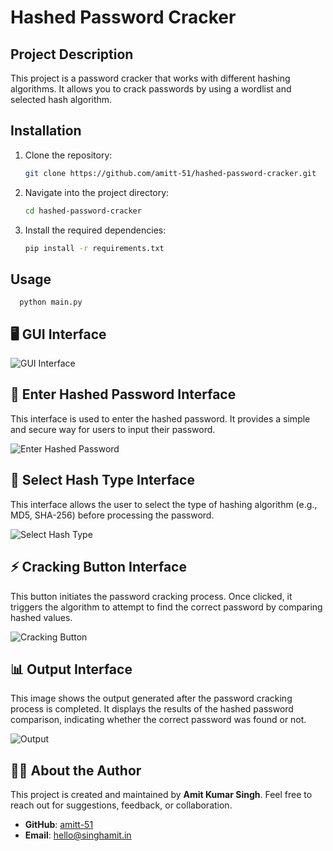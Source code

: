 # Hashed Password Cracker

## Project Description
This project is a password cracker that works with different hashing algorithms. It allows you to crack passwords by using a wordlist and selected hash algorithm.

## Installation

1. Clone the repository:
   ```bash
   git clone https://github.com/amitt-51/hashed-password-cracker.git
2. Navigate into the project directory:
   ```bash
   cd hashed-password-cracker
3. Install the required dependencies:
   ```bash
   pip install -r requirements.txt
   
## Usage 
      python main.py

## 🖥️ GUI Interface
![GUI Interface](GUI_Page.png)

## 🔐 Enter Hashed Password Interface

This interface is used to enter the hashed password. It provides a simple and secure way for users to input their password.

![Enter Hashed Password](Enter_Hashed_Password.png)

## 🧮 Select Hash Type Interface

This interface allows the user to select the type of hashing algorithm (e.g., MD5, SHA-256) before processing the password.

![Select Hash Type](select_hash_type.png)
## ⚡ Cracking Button Interface

This button initiates the password cracking process. Once clicked, it triggers the algorithm to attempt to find the correct password by comparing hashed values.

![Cracking Button](Cracking_Button.png)
## 📊 Output Interface

This image shows the output generated after the password cracking process is completed. It displays the results of the hashed password comparison, indicating whether the correct password was found or not.

![Output](output.png)
## 👨‍💻 About the Author

This project is created and maintained by **Amit Kumar Singh**. Feel free to reach out for suggestions, feedback, or collaboration.

- **GitHub**: [amitt-51](https://github.com/amitt-51)
- **Email**: hello@singhamit.in







